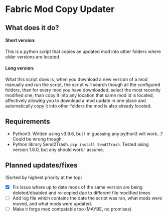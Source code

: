 # Fabric Mod Copy Updater

## What does it do?
#### Short version:
This is a python script that copies an updated mod into other folders where older versions are located. 
#### Long version:
What this script does is, when you download a new version of a mod manually and run the script, the script will search though all the configured folders, than for every mod you have downloaded, select the most recently modified one, than copy it into any location that same mod id is located, affectively allowing you to download a mod update in one place and automatically copy it into other folders the mod is also already located. 

## Requirements
 - Python3. Written using v3.9.6, but I'm guessing any python3 will work...? Could be wrong though.
 - Python library Send2Trash. ```pip install Send2Trash```. Tested using version 1.8.0, but any should work I assume.

## Planned updates/fixes
(Sorted by highest priority at the top)
- [x] Fix issue where up to date mods of the same version are being deleted/disabled and re-copied due to different file modified times
- [ ] Add log file which contains the date the script was ran, what mods were moved, and what mods were updated.
- [ ] Make it forge mod compatable too (MAYBE, no promises)
